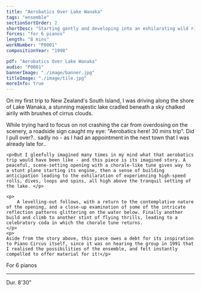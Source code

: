 ```yaml
---
title: "Aerobatics Over Lake Wanaka"
tags: "ensemble"
sectionSortOrder: 2
shortDesc: "Starting gently and developing into an exhilarating wild ride in a stunt plane over New Zealand's beautiful Lake Wanaka"
forces: "for 6 pianos"
length: "8 mins"
workNumber: "P0001"
compositionYear: "1998"

pdf: "Aerobatics Over Lake Wanaka"
audio: "P0001"
bannerImage: "./image/banner.jpg"
titleImage: "./image/tile.jpg"
moreInfo: true
---
```


<div class="pdMainContent">
    <p>
    On my first trip to New Zealand's South Island, I was driving along the shore of Lake Wanaka, a stunning majestic lake cradled beneath a sky chalked airily with brushes of cirrus clouds. </p>
    <p>While trying hard to focus on not crashing the car from overdosing on the scenery, a roadside sign caught my eye: "Aerobatics here! 30 mins trip". Did I pull over?.. sadly no - as I had an appointment in the next town that I was already late for..</p>
    
    <p>But I gleefully imagined many times in my mind what that aerobatics trip would have been like - and this piece is its imagined story. A peaceful, scene-setting opening with a chorale-like tune gives way to a stunt plane starting its engine, then a sense of building anticipation leading to the exhilaration of experiencing high-speed rolls, dives, loops and spins, all high above the tranquil setting of the lake. </p>

    <p>
        A levelling-out follows, with a return to the contemplative nature of the opening, and a close-up examination of some of the intricate reflection patterns glittering on the water below. Finally another build and climb to another stint of flying thrills, leading to a celebratory coda in which the chorale tune returns.
    </p>
    <p>
    Aside from the story above, this piece owes a debt for its inspiration to Piano Circus itself, since it was on hearing the group in 1991 that I realised the possibilities of the ensemble, and felt instantly compelled to offer material for it!</p>

</div>

<div class="pdSidebar">
    <p>For 6 pianos</p>
    <hr />
    <p>Dur. 8'30"</p>
</div>
